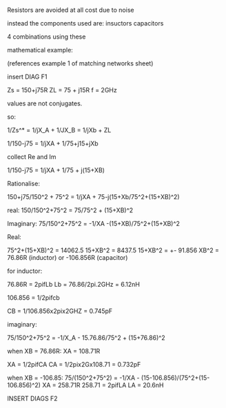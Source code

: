 Resistors are avoided at all cost due to noise

instead the components used are:
insuctors
capacitors

4 combinations using these

mathematical example:

(references example 1 of matching networks sheet)

insert DIAG F1

Zs = 150+j75R
ZL = 75 + j15R
f = 2GHz

values are not conjugates.

so:

1/Zs^* = 1/jX_A + 1/JX_B = 1/jXb + ZL

1/150-j75 = 1/jXA + 1/75+j15+jXb

collect Re and Im

1/150-j75 = 1/jXA + 1/75 + j(15+XB)

Rationalise:

150+j75/150^2 + 75^2 = 1/jXA + 75-j(15+Xb/75^2+(15+XB)^2)


real:
150/150^2+75^2 = 75/75^2 + (15+XB)^2

Imaginary:
75/150^2+75^2 = -1/XA -(15+XB)/75^2+(15+XB)^2

Real:

75^2+(15+XB)^2 = 14062.5
15+XB^2 = 8437.5
15+XB^2 = +- 91.856 
XB^2 = 76.86R (inductor) or -106.856R (capacitor)

for inductor:

76.86R = 2pifLb
Lb = 76.86/2pi.2GHz = 6.12nH

106.856 = 1/2pifcb

CB = 1/106.856x2pix2GHZ = 0.745pF

imaginary:

75/150^2+75^2 = -1/X_A - 15.76.86/75^2 + (15+76.86)^2

when XB = 76.86R:
XA = 108.71R


XA = 1/2pifCA
CA = 1/2pix2Gx108.71 = 0.732pF

when XB = -106.85:
75/(150^2+75^2) = -1/XA - (15-106.856)/(75^2+(15-106.856)^2)
XA = 258.71R
258.71 = 2pifLA
LA = 20.6nH

INSERT DIAGS F2